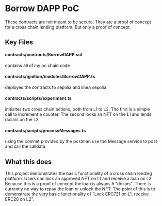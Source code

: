 # Borrow DAPP PoC

These contracts are not meant to be secure. They are a proof of concept for a cross chain lending platform. But only a proof of concept.

## Key Files

#### contracts/contracts/BorrowDAPP.sol
contains all of my on chain code

#### contracts/ignition/modules/BorrowDAPP.ts
deployes the contracts to sepolia and linea sepolia

#### contracts/scripts/experiment.ts
initialtes two cross chain actions, both from L1 to L2. The first is a simple call to increment a counter. The second locks an NFT on the L1 and lends dollars on the L2

#### contracts/scripts/processMessages.ts 
using the commit provided by the postman use the Message service to post and call the calldata

## What this does

This project demonstrates the basic functionality of a cross chain lending platform. Users can lock an approved NFT on L1 and receive a loan on L2. Because this is a proof of concept the loan is always 5 "dollars". There is currently no way to repay the loan or unlock the NFT. The point of this is to demonstrate the very basic functionality of "Lock ERC721 on L1, receive ERC20 on L2".